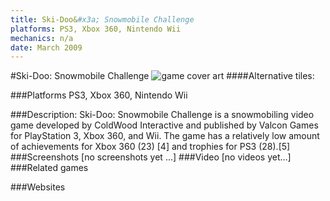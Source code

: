 ```yaml
---
title: Ski-Doo&#x3a; Snowmobile Challenge
platforms: PS3, Xbox 360, Nintendo Wii
mechanics: n/a
date: March 2009
---
```

#Ski-Doo: Snowmobile Challenge
![game cover art](//images.igdb.com/igdb/image/upload/t_cover_big/z5g8hxbkqgbh67pmv2we.jpg "Logo Title Text 1")
####Alternative tiles:

###Platforms
PS3, Xbox 360, Nintendo Wii

###Description:
Ski-Doo: Snowmobile Challenge is a snowmobiling video game developed by ColdWood Interactive and published by Valcon Games for PlayStation 3, Xbox 360, and Wii. The game has a relatively low amount of achievements for Xbox 360 (23) [4] and trophies for PS3 (28).[5]
###Screenshots
[no screenshots yet ...]
###Video
[no videos yet...]
###Related games

###Websites

